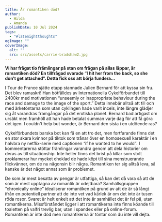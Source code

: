 ```yaml
---
title: Är romantiken död?
author:
  - Hilda
  - Amanda
publishDate: 10 Jul 2024
tags:
  - "#latenightthoughts"
ogImage: ""
coverImage:
  alt: ""
  src: src/assets/carrie-bradshaw2.jpg
---
```

**Vi har frågat tio främlingar på stan om frågan på allas läppar, är romantiken död? En tillfrågad svarade “I hit her from the back, so she don’t get attached”. Detta fick oss att börja fundera…**

I Tour de France sjätte etapp stannade Julien Bernard för att kyssa sin fru. Det blev ramaskri! Han bötfälldes av Internationella Cykelförbundet till 2400kr med motivationen “unseemly or inappropriate behaviour during the race and damage to the image of the sport.” Detta innebär alltså att till och med ärketöntarna som utan cyklingen hade varit incels, inte längre glädjer sig åt varandras framgångar på det erotiska planet. Bernard bad artigast om ursäkt men framhöll att han hade betalat summan varje dag för att få göra det igen. I couldn't help but wonder, är Bernard den sista i en utdöende ras?

Cykelförbundets barska bot kan få en att tro det, men fortfarande finns det en stor skara kvinnor på tiktok som trånar över en homosexuell karaktär i en halvbra ny netflix-serie med captionen “if he wanted to he would”*.* I kommentarerna stöttar främlingar varandra genom att dela historier om deras as till situationship.  Inte heller finns det brist på killar som stolt proklamerar hur mycket choklad de hade köpt till sina menstruerande flickvänner, om de nu någonsin blir några. Romantiken ter sig alltså leva, så kanske är det något annat som är problemet.  

De som är mest besatta av pengar är utfattiga, så kan det då vara så att de som är mest upptagna av romantik är odejtbara? Samhällsgruppen “chronically online” idealiserar romantiken på grund av att de är så långt ifrån en potentiell partner att de inte vet vad kärlek är om det inte är tusen röda rosor. Svaret är helt enkelt att det inte är samhället det är fel på, utan romantikerna. Missförståndet ligger i att romantikerna inte finns köande till toaletten på valfri trevlig bar, utan i spandex eller på online-forum. Romantiken är inte död men romantikerna är töntar som du inte vill dejta.
